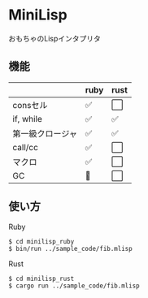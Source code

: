 # MiniLisp

おもちゃのLispインタプリタ

## 機能

|                  | ruby | rust |
| ---------------- | ---- | ---- |
| consセル         | ✅   | ⬜   |
| if, while        | ✅   | ✅   |
| 第一級クロージャ | ✅   | ✅   |
| call/cc          | ✅   | ⬜   |
| マクロ           | ✅   | ⬜   |
| GC               | 🔼   | ⬜   |

## 使い方

Ruby
```
$ cd minilisp_ruby
$ bin/run ../sample_code/fib.mlisp
```

Rust
```
$ cd minilisp_rust
$ cargo run ../sample_code/fib.mlisp
```

